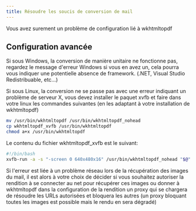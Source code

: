 ```yaml
---
title: Résoudre les soucis de conversion de mail
---
```


Vous avez surement un problème de configuration lié à wkhtmltopdf

## Configuration avancée

Si sous Windows, la conversion de manière unitaire ne fonctionne pas,
regardez le message d'erreur Windows si vous en avez un, cela pourra
vous indiquer une potentielle absence de framework. (.NET, Visual Studio
Redistribuable, etc...)

Si sous Linux, la conversion ne se passe pas avec une erreur indiquant
un problème de serveur X, vous devez installer le paquet xvfb et faire
dans votre linux les commandes suivantes (en les adaptant à votre
installation de wkhtmltopdf)

``` bash
mv /usr/bin/wkhtmltopdf /usr/bin/wkhtmltopdf_nohead
cp wkhtmltopdf_xvfb /usr/bin/wkhtmltopdf
chmod a+x /usr/bin/wkhtmltopdf
```

Le contenu du fichier wkhtmltopdf_xvfb est le suivant:

``` bash
#!/bin/bash
xvfb-run -a -s "-screen 0 640x480x16" /usr/bin/wkhtmltopdf_nohead "$@"
```

Si l'erreur est liée à un problème réseau lors de la récupération des
images du mail, il est alors à votre choix de décider si vous souhaitez
autoriser la rendition à se connecter au net pour récupérer ces images
ou donner à wkhtmltopdf dans la configuration de la rendition un proxy
qui se chargera de résoudre les URLs autorisées et bloquera les autres
(un proxy bloquant toutes les images est possible mais le rendu en sera
dégradé)
